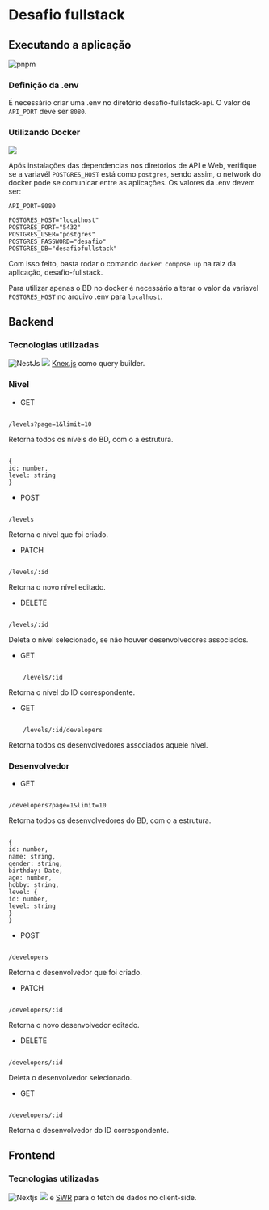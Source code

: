 # Desafio fullstack

## Executando a aplicação

![pnpm](https://img.shields.io/badge/pnpm-yellow?style=for-the-badge&logo=pnpm&logoColor=white)

### Definição da .env

É necessário criar uma .env no diretório desafio-fullstack-api. O valor de `API_PORT` deve ser `8080`.

<!-- ### Localmente

Após feito o clone do repositório, é necessário instalar as dependencias, execute o comando `pnpm install` nos diretório de API e Web. Dentro da pasta "desafio-fullstack-api" confirme primeiro se a variavél `POSTGRES_HOST` no arquivo .env está como `localhost`. Os valores da .env devem ser:

```
API_PORT=8080

POSTGRES_HOST="localhost"
POSTGRES_PORT="5432"
POSTGRES_USER="postgres"
POSTGRES_PASSWORD="desafio"
POSTGRES_DB="desafiofullstack"
```

Então execute o comando `docker compose up postgres`. Com o docker em execução, utilize o comando `pnpm db:migrate` para executar as migrations, e após a execução, `pnpm db:seed` opicionalmente para o caso de seed do BD.

Agora o banco de dados está configurado e basta executar o serviço da API (que foi setado para ouvir na porta 8080). Sendo assim, execute o comando `pnpm start`.

É necessário esar dentro do respectivo diretório para a execussão do comando, portanto, para rodar o frontend da aplicação deve-se estra na pasta "desafio-fullstack-web" e executar o comando `pnpm dev`.

Ao final sua aplicação deve estar rodando normalmente na porta 3000. -->

### Utilizando Docker

![](https://img.shields.io/badge/Docker-2CA5E0?style=for-the-badge&logo=docker&logoColor=white)

Após instalações das dependencias nos diretórios de API e Web, verifique se a variavél `POSTGRES_HOST` está como `postgres`, sendo assim, o network do docker pode se comunicar entre as aplicações.
Os valores da .env devem ser:

```
API_PORT=8080

POSTGRES_HOST="localhost"
POSTGRES_PORT="5432"
POSTGRES_USER="postgres"
POSTGRES_PASSWORD="desafio"
POSTGRES_DB="desafiofullstack"
```

Com isso feito, basta rodar o comando `docker compose up` na raiz da aplicação, desafio-fullstack.

Para utilizar apenas o BD no docker é necessário alterar o valor da variavel `POSTGRES_HOST` no arquivo .env para `localhost`.

## Backend

### Tecnologias utilizadas

![NestJs](https://img.shields.io/badge/nestjs-E0234E?style=for-the-badge&logo=nestjs&logoColor=white) ![](https://img.shields.io/badge/PostgreSQL-316192?style=for-the-badge&logo=postgresql&logoColor=white) [Knex.js](https://knexjs.org/) como query builder.

### Nivel

- GET

```

/levels?page=1&limit=10

```

Retorna todos os níveis do BD, com o a estrutura.

```

{
id: number,
level: string
}

```

- POST

```

/levels

```

Retorna o nível que foi criado.

- PATCH

```

/levels/:id

```

Retorna o novo nível editado.

- DELETE

```

/levels/:id

```

Deleta o nível selecionado, se não houver desenvolvedores associados.

- GET

```

    /levels/:id

```

Retorna o nível do ID correspondente.

- GET

```

    /levels/:id/developers

```

Retorna todos os desenvolvedores associados aquele nível.

### Desenvolvedor

- GET

```

/developers?page=1&limit=10

```

Retorna todos os desenvolvedores do BD, com o a estrutura.

```

{
id: number,
name: string,
gender: string,
birthday: Date,
age: number,
hobby: string,
level: {
id: number,
level: string
}
}

```

- POST

```

/developers

```

Retorna o desenvolvedor que foi criado.

- PATCH

```

/developers/:id

```

Retorna o novo desenvolvedor editado.

- DELETE

```

/developers/:id

```

Deleta o desenvolvedor selecionado.

- GET

```

/developers/:id

```

Retorna o desenvolvedor do ID correspondente.

## Frontend

### Tecnologias utilizadas

![Nextjs](https://img.shields.io/badge/next%20js-000000?style=for-the-badge&logo=nextdotjs&logoColor=white)
![](https://img.shields.io/badge/Sass-CC6699?style=for-the-badge&logo=sass&logoColor=white) e [SWR](https://swr.vercel.app/) para o fetch de dados no client-side.

```

```
